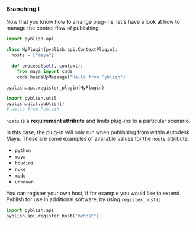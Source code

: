 ### Branching I

Now that you know how to arrange plug-ins, let's have a look at how to manage the control flow of publishing.

```python
import pyblish.api

class MyPlugin(pyblish.api.ContextPlugin):
  hosts = ["maya"]

  def process(self, context):
    from maya import cmds
    cmds.headsUpMessage("Hello from Pyblish")

pyblish.api.register_plugin(MyPlugin)

import pyblish.util
pyblish.util.publish()
# Hello from Pyblish
```

`hosts` is a **requirement attribute** and limits plug-ins to a particular scenario.

In this case, the plug-in will only run when publishing from within Autodesk Maya. These are some examples of available values for the `hosts` attribute.

- `python`
- `maya`
- `houdini`
- `nuke`
- `modo`
- `unknown`

You can register your own host, if for example you would like to extend Pyblish for use in additional software, by using `register_host()`.

```python
import pyblish.api
pyblish.api.register_host("myhost")
```